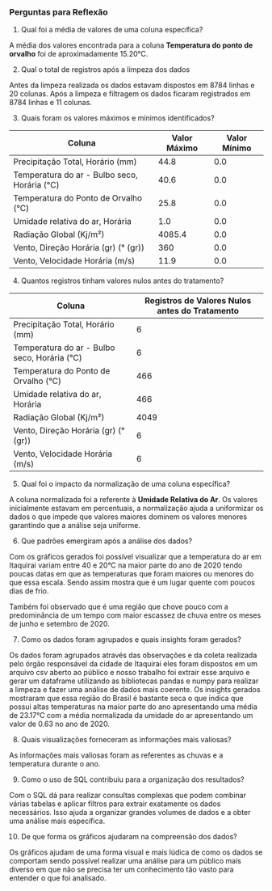 ### **Perguntas para Reflexão**
 

1. Qual foi a média de valores de uma coluna específica?

A média dos valores encontrada para a coluna **Temperatura do ponto de orvalho** foi de aproximadamente 15.20°C.


2. Qual o total de registros após a limpeza dos dados

  Antes da limpeza realizada os dados estavam dispostos em 8784 linhas e 20 colunas. Após a limpeza e filtragem os dados ficaram registrados em 8784 linhas e 11 colunas.


3. Quais foram os valores máximos e mínimos identificados?

| Coluna | Valor Máximo | Valor Mínimo |
|------------|-------|----------------| 
| Precipitação Total, Horário (mm) | 44.8 | 0.0 | 
| Temperatura do ar - Bulbo seco, Horária (°C) | 40.6 |  0.0 |
| Temperatura do Ponto de Orvalho (°C) | 25.8 | 0.0 |
| Umidade relativa do ar, Horária | 1.0| 0.0 |
| Radiação Global (Kj/m²) | 4085.4 | 0.0 |
| Vento, Direção Horária (gr) (° (gr)) | 360 | 0.0 |
| Vento, Velocidade Horária (m/s) | 11.9 | 0.0 |


4. Quantos registros tinham valores nulos antes do tratamento?


| Coluna | Registros de Valores Nulos antes do Tratamento |
|------------|-------|
| Precipitação Total, Horário (mm) | 6 |
| Temperatura do ar - Bulbo seco, Horária (°C) | 6 |  
| Temperatura do Ponto de Orvalho (°C) | 466 | 
| Umidade relativa do ar, Horária | 466 |
| Radiação Global (Kj/m²) | 4049 | 
| Vento, Direção Horária (gr) (° (gr)) | 6 |
| Vento, Velocidade Horária (m/s) | 6 |
  

5. Qual foi o impacto da normalização de uma coluna específica?

A coluna normalizada foi a referente à **Umidade Relativa do Ar**. Os valores inicialmente estavam em percentuais, a normalização ajuda a uniformizar os dados o que impede que valores maiores dominem os valores menores garantindo que a análise seja uniforme. 


6. Que padrões emergiram após a análise dos dados?

Com os gráficos gerados foi possível visualizar que a temperatura do ar em Itaquirai variam entre 40 e 20°C na maior parte do ano de 2020 tendo poucas datas em que as temperaturas que foram maiores ou menores do que essa escala. Sendo assim mostra que é um lugar quente com poucos dias de frio.

Também foi observado que é uma região que chove pouco com a predominância de um tempo com maior escassez de chuva entre os meses de junho e setembro de 2020.


7. Como os dados foram agrupados e quais insights foram gerados?

Os dados foram agrupados através das observações e da coleta realizada pelo órgão responsável da cidade de Itaquirai eles foram dispostos em um arquivo csv aberto ao público e nosso trabalho foi extrair esse arquivo e gerar um dataframe utilizando as bibliotecas pandas e numpy para realizar a limpeza e fazer uma análise de dados mais coerente. 
Os insights gerados mostraram que essa região do Brasil é bastante seca o que indica que possui altas temperaturas na maior parte do ano apresentando uma média de 23.17°C com a média normalizada da umidade do ar apresentando um valor de 0.63 no ano de 2020.


8. Quais visualizações forneceram as informações mais valiosas?

As informações mais valiosas foram as referentes as chuvas e a temperatura durante o ano.


9. Como o uso de SQL contribuiu para a organização dos resultados?

Com o SQL dá para realizar consultas complexas que podem combinar várias tabelas e aplicar filtros para extrair exatamente os dados necessários. Isso ajuda a organizar grandes volumes de dados e a obter uma análise mais específica.


10. De que forma os gráficos ajudaram na compreensão dos dados?

Os gráficos ajudam de uma forma visual e mais lúdica de como os dados se comportam sendo possível realizar uma análise para um público mais diverso em que não se precisa ter um conhecimento tão vasto para entender o que foi analisado.